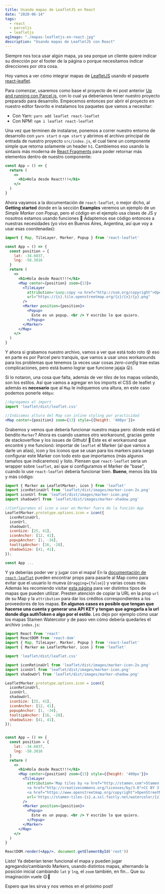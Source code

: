```yaml
---
title: Usando mapas de LeafletJS en React
date: "2020-06-14"
tags:
  - react
  - parceljs
  - leafletjs
ogImage: "./mapas-leafletjs-en-react.jpg"
description: "Usando mapas de LeafletJS con React"
---
```


Siempre nos toca usar algún mapa, ya sea porque un cliente quiere indicar su dirección por el footer de la página o 
porque necesitamos indicar direcciones por otra cosa.<!-- end -->

Hoy vamos a ver cómo integrar mapas de [LeafletJS](https://leafletjs.com) usando el paquete [react-leaflet](https://react-leaflet.js.org).

Para comenzar, usaremos como base el proyecto de mi post anterior [Up and running con Parcel.js](/posts/up-and-running-con-parceljs/), con 
lo cual ya deberíamos tener nuestro proyecto preparado para desarrollo. Empecemos entonces por abrir el proyecto en nuestro editor
favorito e instalamos los paquetes que vamos a necesitar: 

- Con Yarn: `yarn add leaflet react-leaflet`
- Con NPM: `npm i leaflet react-leaflet`

Una vez que terminen de instalarse, ponemos a correr nuestro entorno de desarrollo con `yarn start` o `npm start` y abrimos el archivo 
principal de entrada de nuestro proyecto `src/index.js`, el cual tiene un componente simple que retorna solamente un header `h1`. 
Cambiemos eso usando la sintaxis más moderna de [React Fragments](https://reactjs.org/docs/fragments.html) para poder retornar más 
elementos dentro de nuestro componente:

```jsx
const App = () => {
  return (
    <>
      <h1>Hola desde React!!!</h1>
    </>
  )
}
```

Ahora vayamos a la documentación de `react-leaflet`, o mejor dicho, al **Getting started** donde en la sección **Examples** veremos 
un ejemplo de un _Simple Marker con Popup_, pero el código en el ejemplo usa clases de JS y nosotros estamos usando funciones 🤔 
Adaptemos ese código entonces a nuestras necesidades (yo vivo en Buenos Aires, Argentina, así que voy a usar esas coordenadas):

```jsx
import { Map, TileLayer, Marker, Popup } from 'react-leaflet'

const App = () => {
  const position = {
    lat: -34.6037,
    lng: -58.3816
  }
  return (
    <>
      <h1>Hola desde React!!!</h1>
      <Map center={position} zoom={13}>
        <TileLayer
          attribution='&amp;copy <a href="http://osm.org/copyright">OpenStreetMap</a> contributors'
          url="https://{s}.tile.openstreetmap.org/{z}/{x}/{y}.png"
        />
        <Marker position={position}>
          <Popup>
            Este es un popup. <br /> Y escribo lo que quiero.
          </Popup>
        </Marker>
      </Map>
    </>
  )
}
```

Y ahora si grabamos nuestro archivo, vamos a ver que está todo roto 😵 eso en parte es por Parcel pero tranquis, que vamos a 
usar unos workarounds para los problemas que tenemos (a veces usar cosas _zero-config_ trae estas complicaciones, pero está 
bueno lograr que funcione jajaja 😛).

Si lo notaron, una cosa que falta, además de ver _tiles_ de los mapas volando, son los estilos. Así que vamos a agregar en los imports 
el CSS de leaflet y además es **necesario** que al `Map` le indiquemos una altura, en este caso podemos ponerle `400px`:

```jsx
//Agregamos el import
import 'leaflet/dist/leaflet.css'

//Indicamos altura del Map con inline styling por practicidad
<Map center={position} zoom={13} style={{height: '400px'}}>
```

Grabemos y vemos que debería funcionar nuestro mapa pero: dónde está el bendito `Marker`? Ahora es cuando usamos otro workaround, 
gracias gente de stackoverflow y los issues de Github! 🤣
Este es el workaround que encontré y me funcionó: importar de `leaflet` el Marker (al que vamos a darle un alias), icon y 
los íconos que se usan para los markers para luego configurar este Marker con todo esto que importamos (más algunos tamaños que 
indicaremos) y listo. Piensen que `react-leaflet` sería un wrapper sobre `leaflet`, así que si configuramos el Marker de "base", 
cuando lo use `react-leaflet` debería funcionar bien. **Bueno**, menos bla bla y más código:

```jsx
import { Marker as LeafletMarker, icon } from 'leaflet'
import iconRetinaUrl from 'leaflet/dist/images/marker-icon-2x.png'
import iconUrl from 'leaflet/dist/images/marker-icon.png'
import shadowUrl from 'leaflet/dist/images/marker-shadow.png'

//Configuramos el icon a usar en Marker fuera de la función App
LeafletMarker.prototype.options.icon = icon({
  iconRetinaUrl,
  iconUrl,
  shadowUrl,
  iconSize: [25, 41],
  iconAnchor: [12, 41],
  popupAnchor: [1, -34],
  tooltipAnchor: [16, -28],
  shadowSize: [41, 41],
});

const App ...
```

Y ya deberías poder ver y jugar con el mapa! En la [documentación de `react-leaflet`](react-leaflet.js.org/docs/en/components) pueden 
encontrar props para pasarle al Map como para evitar que el usuario lo mueva (`dragging={false}`) y varias cosas más. Además les recomiendo 
visitar [esta página](https://leaflet-extras.github.io/leaflet-providers/preview/) para ver distintos tipos de mapas que pueden 
utilizar. Presten atención de copiar la URL en la prop `url` de su Map y la `attribution` para dar los créditos correspondientes a los 
proveedores de los mapas. **En algunos casos es posible que tengan que hacerse una cuenta y generar una API KEY y tengan que agregarla 
a la url donde diga authToken o algo por el estilo**. Les dejo por ejemplo cómo usar los mapas Stamen Watercolor y de paso ven cómo 
debería quedarles el archivo `index.js`:

```jsx
import React from 'react'
import ReactDOM from 'react-dom'
import { Map, TileLayer, Marker, Popup } from 'react-leaflet'
import { Marker as LeafletMarker, icon } from 'leaflet'

import 'leaflet/dist/leaflet.css'

import iconRetinaUrl from 'leaflet/dist/images/marker-icon-2x.png'
import iconUrl from 'leaflet/dist/images/marker-icon.png'
import shadowUrl from 'leaflet/dist/images/marker-shadow.png'

LeafletMarker.prototype.options.icon = icon({
  iconRetinaUrl,
  iconUrl,
  shadowUrl,
  iconSize: [25, 41],
  iconAnchor: [12, 41],
  popupAnchor: [1, -34],
  tooltipAnchor: [16, -28],
  shadowSize: [41, 41],
}); 


const App = () => {
  const position = {
    lat: -34.6037,
    lng: -58.3816
  }
  return (
    <>
      <h1>Hola desde React!!!</h1>
      <Map center={position} zoom={13} style={{height: '400px'}}>
        <TileLayer
          attribution='Map tiles by <a href="http://stamen.com">Stamen Design</a>, 
          <a href="http://creativecommons.org/licenses/by/3.0">CC BY 3.0</a> &mdash; Map data &copy; 
          <a href="https://www.openstreetmap.org/copyright">OpenStreetMap</a> contributors'
          url='https://stamen-tiles-{s}.a.ssl.fastly.net/watercolor/{z}/{x}/{y}.jpg'
        />
        <Marker position={position}>
          <Popup>
            Este es un popup. <br /> Y escribo lo que quiero.
          </Popup>
        </Marker>
      </Map>
    </>
  )
}

ReactDOM.render(<App/>, document.getElementById('root'))
```

Listo! Ya deberían tener funcional el mapa y pueden jugar agregando/cambiando Markers, usando distintos mapas, alternando la posición 
inicial cambiando `lat` y `lng`, el `zoom` también, en fin... Que su imaginación vuele 😌🚀

Espero que les sirva y nos vemos en el próximo post!